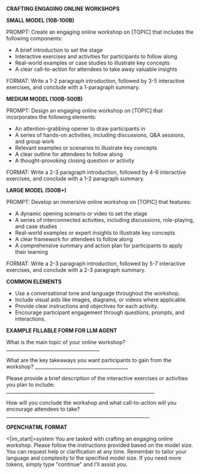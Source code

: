**CRAFTING ENGAGING ONLINE WORKSHOPS**

**SMALL MODEL (10B-100B)**

PROMPT:
Create an engaging online workshop on [TOPIC] that includes the following components:

* A brief introduction to set the stage
* Interactive exercises and activities for participants to follow along
* Real-world examples or case studies to illustrate key concepts
* A clear call-to-action for attendees to take away valuable insights

FORMAT: Write a 1-2 paragraph introduction, followed by 3-5 interactive exercises, and conclude with a 1-paragraph summary.

**MEDIUM MODEL (100B-500B)**

PROMPT:
Design an engaging online workshop on [TOPIC] that incorporates the following elements:

* An attention-grabbing opener to draw participants in
* A series of hands-on activities, including discussions, Q&A sessions, and group work
* Relevant examples or scenarios to illustrate key concepts
* A clear outline for attendees to follow along
* A thought-provoking closing question or activity

FORMAT: Write a 2-3 paragraph introduction, followed by 4-6 interactive exercises, and conclude with a 1-2 paragraph summary.

**LARGE MODEL (500B+)**

PROMPT:
Develop an immersive online workshop on [TOPIC] that features:

* A dynamic opening scenario or video to set the stage
* A series of interconnected activities, including discussions, role-playing, and case studies
* Real-world examples or expert insights to illustrate key concepts
* A clear framework for attendees to follow along
* A comprehensive summary and action plan for participants to apply their learning

FORMAT: Write a 2-3 paragraph introduction, followed by 5-7 interactive exercises, and conclude with a 2-3 paragraph summary.

**COMMON ELEMENTS**

* Use a conversational tone and language throughout the workshop.
* Include visual aids like images, diagrams, or videos where applicable.
* Provide clear instructions and objectives for each activity.
* Encourage participant engagement through questions, prompts, and interactions.

**EXAMPLE FILLABLE FORM FOR LLM AGENT**

What is the main topic of your online workshop? _______________________________________

What are the key takeaways you want participants to gain from the workshop? _______________________________________

Please provide a brief description of the interactive exercises or activities you plan to include: ______________________________________________________________

How will you conclude the workshop and what call-to-action will you encourage attendees to take? ____________________________________________________________

**OPENCHATML FORMAT**

<|im_start|>system You are tasked with crafting an engaging online workshop. Please follow the instructions provided based on the model size. You can request help or clarification at any time. Remember to tailor your language and complexity to the specified model size. If you need more tokens, simply type "continue" and I'll assist you.